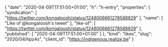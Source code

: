 {
  "date": "2020-04-09T17:51:00+01:00",
  "h": "h-entry",
  "properties": {
    "syndication": [
      "https://twitter.com/kongaloosh/status/1248006661278588929"
    ],
    "name": [
      "Like of @kongaloosh's tweet"
    ],
    "like-of": [
      "https://twitter.com/kongaloosh/status/1248006661278588929"
    ],
    "published": [
      "2020-04-09T17:51:00+01:00"
    ]
  },
  "kind": "likes",
  "slug": "2020/04/hpz4s",
  "client_id": "https://indigenous.realize.be"
}
